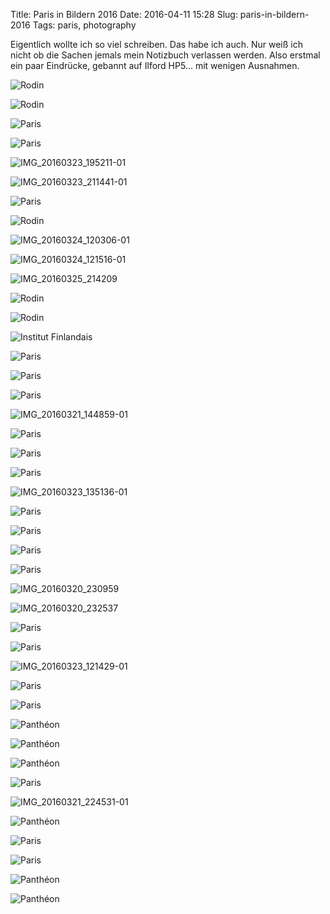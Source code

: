 Title: Paris in Bildern 2016
Date: 2016-04-11 15:28
Slug: paris-in-bildern-2016
Tags: paris, photography

Eigentlich wollte ich so viel schreiben. Das habe ich auch. Nur weiß ich nicht ob die Sachen jemals mein Notizbuch verlassen werden. Also erstmal ein paar Eindrücke, gebannt auf Ilford HP5... mit wenigen Ausnahmen.

![Rodin]({filename}/images/26272005452_7bd8175256_b.jpg)

![Rodin]({filename}/images/25761633043_a703e1099a_b.jpg)

![Paris]({filename}/images/26364375095_e6bff59174_b.jpg)

![Paris]({filename}/images/26091495910_babf3f132a_b.jpg)

![IMG_20160323_195211-01]({filename}/images/26169928481_cac0917715_b.jpg)

![IMG_20160323_211441-01]({filename}/images/25631465354_6bae41e4d9_b.jpg)

![Paris]({filename}/images/25761607033_09174223dc_b.jpg)

![Rodin]({filename}/images/26091497180_f2611ed883_b.jpg)

![IMG_20160324_120306-01]({filename}/images/26210307296_5b895ae4e1_b.jpg)

![IMG_20160324_121516-01]({filename}/images/26210310106_da726dacbc_b.jpg)

![IMG_20160325_214209]({filename}/images/26194786912_0e24d89bbf_b.jpg)

![Rodin]({filename}/images/25759512694_292964bd5f_b.jpg)

![Rodin]({filename}/images/26338413576_01776a97f8_b.jpg)

![Institut Finlandais]({filename}/images/26271964152_30f448a055_b.jpg)

![Paris]({filename}/images/26091481970_5c0f9331e7_b.jpg)

![Paris]({filename}/images/25759497224_1c450a131a_b.jpg)

![Paris]({filename}/images/26298097331_bb1df881bb_b.jpg)

![IMG_20160321_144859-01]({filename}/images/25633528013_6ceff7c3ab_b.jpg)

![Paris]({filename}/images/26338384956_b517eeb350_b.jpg)

![Paris]({filename}/images/26298029591_df34a86755_b.jpg)

![Paris]({filename}/images/26364267055_c8420003af_b.jpg)

![IMG_20160323_135136-01]({filename}/images/25633544833_be7219f532_b.jpg)

![Paris]({filename}/images/26271900472_a72897e5c0_b.jpg)

![Paris]({filename}/images/26364269115_1058177d16_b.jpg)

![Paris]({filename}/images/26364270355_b7e6d83c6f_b.jpg)

![Paris]({filename}/images/26298014601_ecaf710b88_b.jpg)

![IMG_20160320_230959]({filename}/images/26194778242_b3bff4509c_b.jpg)

![IMG_20160320_232537]({filename}/images/26014344450_7409dc5365_b.jpg)

![Paris]({filename}/images/26271884742_271381d5f6_b.jpg)

![Paris]({filename}/images/26298016031_4619ba6aac_b.jpg)

![IMG_20160323_121429-01]({filename}/images/25963316200_a419fe204c_b.jpg)

![Paris]({filename}/images/25759417384_544b1322de_b.jpg)

![Paris]({filename}/images/25759418134_5851609125_b.jpg)

![Panthéon]({filename}/images/26297998741_0a3a27cb2e_b.jpg)

![Panthéon]({filename}/images/26297981971_ba5094d626_b.jpg)

![Panthéon]({filename}/images/26091362070_5e4bfcce9e_b.jpg)

![Paris]({filename}/images/26091358750_61df1245de_b.jpg)

![IMG_20160321_224531-01]({filename}/images/26210281696_490b0760de_b.jpg)

![Panthéon]({filename}/images/26338268666_3fb4ce995d_b.jpg)

![Paris]({filename}/images/25761465323_31fea34546_b.jpg)

![Paris]({filename}/images/25759368834_7f53c29b75_b.jpg)

![Panthéon]({filename}/images/26271840182_f7236e2bd0_b.jpg)

![Panthéon]({filename}/images/26364209895_02a0b82826_b.jpg)
